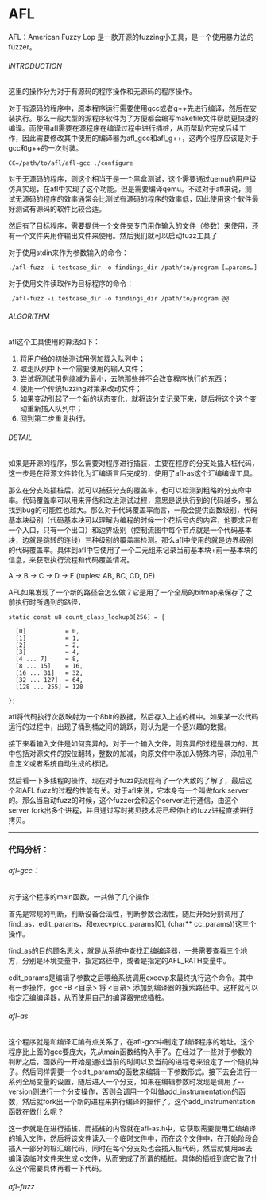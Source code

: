 # AFL

AFL：American Fuzzy Lop 是一款开源的fuzzing小工具，是一个使用暴力法的fuzzer。

###### INTRODUCTION

这里的操作分为对于有源码的程序操作和无源码的程序操作。

对于有源码的程序中，原本程序运行需要使用gcc或者g++先进行编译，然后在安装执行。那么一般大型的源程序软件为了方便都会编写makefile文件帮助更快捷的编译。而使用afl需要在源程序在编译过程中进行插桩，从而帮助它完成后续工作，因此需要修改其中使用的编译器为afl_gcc和afl_g++，这两个程序应该是对于gcc和g++的一次封装。

```
CC=/path/to/afl/afl-gcc ./configure
```

对于无源码的程序，则这个相当于是一个黑盒测试，这个需要通过qemu的用户级仿真实现，在afl中实现了这个功能。但是需要编译qemu。不过对于afl来说，测试无源码的程序的效率通常会比测试有源码的程序的效率低，因此使用这个软件最好测试有源码的软件比较合适。

然后有了目标程序，需要提供一个文件夹专门用作输入的文件（参数）来使用，还有一个文件夹用作输出文件来使用。然后我们就可以启动fuzz工具了

对于使用stdin来作为参数输入的命令：

```
./afl-fuzz -i testcase_dir -o findings_dir /path/to/program […params…]
```

对于使用文件读取作为目标程序的命令：

```
./afl-fuzz -i testcase_dir -o findings_dir /path/to/program @@
```

###### ALGORITHM

afl这个工具使用的算法如下：

1. 将用户给的初始测试用例加载入队列中；
2. 取走队列中下一个需要使用的输入文件；
3. 尝试将测试用例缩减为最小，去除那些并不会改变程序执行的东西；
4. 使用一个传统fuzzing对策来改动文件；
5. 如果变动引起了一个新的状态变化，就将该分支记录下来，随后将这个这个变动重新插入队列中；
6. 回到第二步重复执行。

###### DETAIL

如果是开源的程序，那么需要对程序进行插装，主要在程序的分支处插入桩代码，这一步是在将源文件转化为汇编语言后完成的，使用了afl-as这个汇编编译工具。

那么在分支处插桩后，就可以捕获分支的覆盖率，也可以检测到粗略的分支命中率。代码覆盖率可以用来评估和改进测试过程，意思是说执行到的代码越多，那么找到bug的可能性也越大。那么对于代码覆盖率而言，一般会提供函数级别，代码基本块级别（代码基本块可以理解为编程的时候一个花括号内的内容，他要求只有一个入口，只有一个出口）和边界级别（控制流图中每个节点就是一个代码基本块，边就是跳转的连线）三种级别的覆盖率检测。那么afl中使用的就是边界级别的代码覆盖率。具体到afl中它使用了一个二元组来记录当前基本块+前一基本块的信息，来获取执行流程和代码覆盖情况。

A -> B -> C -> D -> E (tuples: AB, BC, CD, DE)

AFL如果发现了一个新的路径会怎么做？它是用了一个全局的bitmap来保存了之前执行时所遇到的路径，

```
static const u8 count_class_lookup8[256] = {

  [0]           = 0, 
  [1]           = 1, 
  [2]           = 2, 
  [3]           = 4, 
  [4 ... 7]     = 8, 
  [8 ... 15]    = 16,
  [16 ... 31]   = 32,
  [32 ... 127]  = 64,
  [128 ... 255] = 128

};
```

afl将代码执行次数映射为一个8bit的数据，然后存入上述的桶中。如果某一次代码运行的过程中，出现了桶到桶之间的跳跃，则认为是一个感兴趣的数据。

接下来看输入文件是如何变异的，对于一个输入文件，则变异的过程是暴力的，其中包括对源文件的按位翻转，整数的加减，向原文件中添加入特殊内容，添加用户自定义或者系统自动生成的标记。

然后看一下多线程的操作。现在对于fuzz的流程有了一个大致的了解了，最后这个和AFL fuzz的过程的性能有关。对于afl来说，它本身有一个叫做fork server的。那么当启动fuzz的时候，这个fuzzer会和这个server进行通信，由这个server fork出多个进程，并且通过写时拷贝技术将已经停止的fuzz进程直接进行拷贝。

---

### 代码分析：

###### afl-gcc：

对于这个程序的main函数，一共做了几个操作：

首先是常规的判断，判断设备合法性，判断参数合法性，随后开始分别调用了find_as，edit_params，和execvp(cc_params[0], (char** cc_params))这三个操作。

find_as的目的顾名思义，就是从系统中查找汇编编译器，一共需要查看三个地方，分别是环境变量中，指定路径中，或者是指定的AFL_PATH变量中。

edit_params是编辑了参数之后喂给系统调用execvp来最终执行这个命令。其中有一步操作，gcc -B <目录>            将 <目录> 添加到编译器的搜索路径中。这样就可以指定汇编编译器，从而使用自己的编译器完成插桩。

###### afl-as

这个程序就是和编译汇编有点关系了，在afl-gcc中制定了编译程序的地址。这个程序比上面的gcc要庞大，先从main函数结构入手了。在经过了一些对于参数的判断之后，函数的一开始是通过当前的时间以及当前的进程号来设定了一个随机种子。然后同样需要一个edit_params的函数来编辑一下参数形式。接下去会进行一系列全局变量的设置，随后进入一个分支，如果在编辑参数时发现是调用了--version则进行一个分支操作，否则会调用一个叫做add_instrumentation的函数，然后就fork出一个新的进程来执行编译的操作了。这个add_instrumentation函数在做什么呢？

这一步就是在进行插桩，而插桩的内容就在afl-as.h中，它获取需要使用汇编编译的输入文件，然后将该文件读入一个临时文件中，而在这个文件中，在开始阶段会插入一部分的桩汇编代码，同时在每个分支处也会插入桩代码，然后就使用as去编译该临时文件来生成.o文件，从而完成了所谓的插桩。具体的插桩到底它做了什么这个需要具体再看一下代码。

###### afl-fuzz

